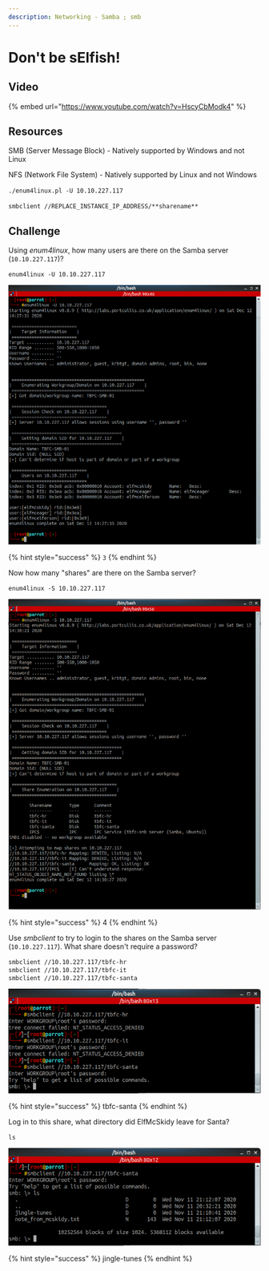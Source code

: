 ```yaml
---
description: Networking - Samba ; smb
---
```


# Don't be sElfish!

## Video

{% embed url="https://www.youtube.com/watch?v=HscyCbModk4" %}

## Resources

SMB \(Server Message Block\) - Natively supported by Windows and not Linux

NFS \(Network File System\) - Natively supported by Linux and not Windows

`./enum4linux.pl -U 10.10.227.117`

`smbclient //REPLACE_INSTANCE_IP_ADDRESS/**sharename**`

## Challenge

Using _enum4linux_, how many users are there on the Samba server \(`10.10.227.117`\)?

```text
enum4linux -U 10.10.227.117
```

![](../.gitbook/assets/image%20%2836%29.png)

{% hint style="success" %}
`3`
{% endhint %}

Now how many "shares" are there on the Samba server?

```text
enum4linux -S 10.10.227.117
```

![](../.gitbook/assets/image%20%2849%29.png)

{% hint style="success" %}
4
{% endhint %}

Use _smbclient_ to try to login to the shares on the Samba server \(`10.10.227.117`\). What share doesn't require a password?

```text
smbclient //10.10.227.117/tbfc-hr
smbclient //10.10.227.117/tbfc-it
smbclient //10.10.227.117/tbfc-santa
```

![](../.gitbook/assets/image%20%2869%29.png)

{% hint style="success" %}
tbfc-santa
{% endhint %}

Log in to this share, what directory did ElfMcSkidy leave for Santa?

```text
ls
```

![](../.gitbook/assets/image%20%2834%29.png)

{% hint style="success" %}
jingle-tunes
{% endhint %}

